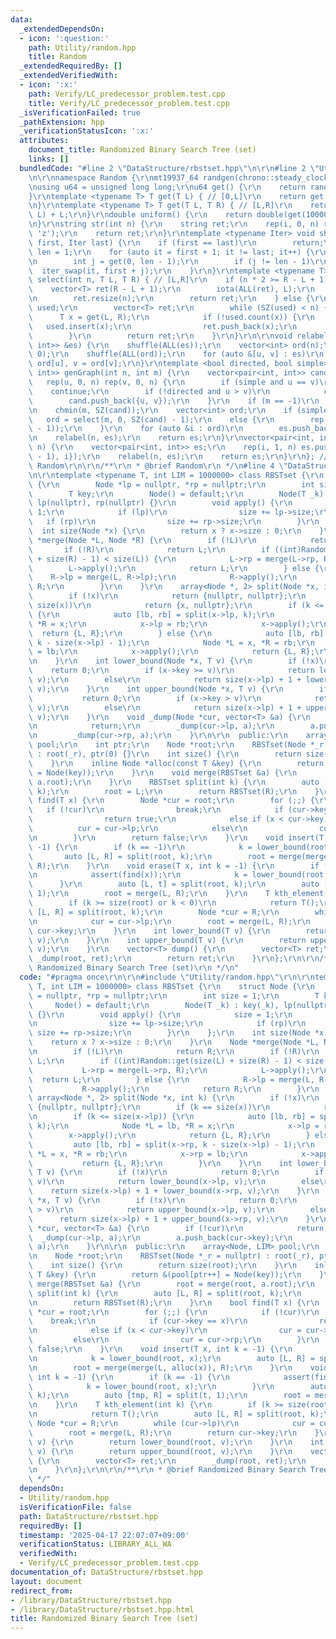 ```yaml
---
data:
  _extendedDependsOn:
  - icon: ':question:'
    path: Utility/random.hpp
    title: Random
  _extendedRequiredBy: []
  _extendedVerifiedWith:
  - icon: ':x:'
    path: Verify/LC_predecessor_problem.test.cpp
    title: Verify/LC_predecessor_problem.test.cpp
  _isVerificationFailed: true
  _pathExtension: hpp
  _verificationStatusIcon: ':x:'
  attributes:
    document_title: Randomized Binary Search Tree (set)
    links: []
  bundledCode: "#line 2 \"DataStructure/rbstset.hpp\"\n\r\n#line 2 \"Utility/random.hpp\"\
    \n\r\nnamespace Random {\r\nmt19937_64 randgen(chrono::steady_clock::now().time_since_epoch().count());\r\
    \nusing u64 = unsigned long long;\r\nu64 get() {\r\n    return randgen();\r\n\
    }\r\ntemplate <typename T> T get(T L) { // [0,L]\r\n    return get() % (L + 1);\r\
    \n}\r\ntemplate <typename T> T get(T L, T R) { // [L,R]\r\n    return get(R -\
    \ L) + L;\r\n}\r\ndouble uniform() {\r\n    return double(get(1000000000)) / 1000000000;\r\
    \n}\r\nstring str(int n) {\r\n    string ret;\r\n    rep(i, 0, n) ret += get('a',\
    \ 'z');\r\n    return ret;\r\n}\r\ntemplate <typename Iter> void shuffle(Iter\
    \ first, Iter last) {\r\n    if (first == last)\r\n        return;\r\n    int\
    \ len = 1;\r\n    for (auto it = first + 1; it != last; it++) {\r\n        len++;\r\
    \n        int j = get(0, len - 1);\r\n        if (j != len - 1)\r\n          \
    \  iter_swap(it, first + j);\r\n    }\r\n}\r\ntemplate <typename T> vector<T>\
    \ select(int n, T L, T R) { // [L,R]\r\n    if (n * 2 >= R - L + 1) {\r\n    \
    \    vector<T> ret(R - L + 1);\r\n        iota(ALL(ret), L);\r\n        shuffle(ALL(ret));\r\
    \n        ret.resize(n);\r\n        return ret;\r\n    } else {\r\n        unordered_set<T>\
    \ used;\r\n        vector<T> ret;\r\n        while (SZ(used) < n) {\r\n      \
    \      T x = get(L, R);\r\n            if (!used.count(x)) {\r\n             \
    \   used.insert(x);\r\n                ret.push_back(x);\r\n            }\r\n\
    \        }\r\n        return ret;\r\n    }\r\n}\r\n\r\nvoid relabel(int n, vector<pair<int,\
    \ int>> &es) {\r\n    shuffle(ALL(es));\r\n    vector<int> ord(n);\r\n    iota(ALL(ord),\
    \ 0);\r\n    shuffle(ALL(ord));\r\n    for (auto &[u, v] : es)\r\n        u =\
    \ ord[u], v = ord[v];\r\n}\r\ntemplate <bool directed, bool simple>\r\nvector<pair<int,\
    \ int>> genGraph(int n, int m) {\r\n    vector<pair<int, int>> cand, es;\r\n \
    \   rep(u, 0, n) rep(v, 0, n) {\r\n        if (simple and u == v)\r\n        \
    \    continue;\r\n        if (!directed and u > v)\r\n            continue;\r\n\
    \        cand.push_back({u, v});\r\n    }\r\n    if (m == -1)\r\n        m = get(SZ(cand));\r\
    \n    chmin(m, SZ(cand));\r\n    vector<int> ord;\r\n    if (simple)\r\n     \
    \   ord = select(m, 0, SZ(cand) - 1);\r\n    else {\r\n        rep(_, 0, m) ord.push_back(get(SZ(cand)\
    \ - 1));\r\n    }\r\n    for (auto &i : ord)\r\n        es.push_back(cand[i]);\r\
    \n    relabel(n, es);\r\n    return es;\r\n}\r\nvector<pair<int, int>> genTree(int\
    \ n) {\r\n    vector<pair<int, int>> es;\r\n    rep(i, 1, n) es.push_back({get(i\
    \ - 1), i});\r\n    relabel(n, es);\r\n    return es;\r\n}\r\n}; // namespace\
    \ Random\r\n\r\n/**\r\n * @brief Random\r\n */\n#line 4 \"DataStructure/rbstset.hpp\"\
    \n\r\ntemplate <typename T, int LIM = 1000000> class RBSTset {\r\n    struct Node\
    \ {\r\n        Node *lp = nullptr, *rp = nullptr;\r\n        int size = 1;\r\n\
    \        T key;\r\n        Node() = default;\r\n        Node(T _k) : key(_k),\
    \ lp(nullptr), rp(nullptr) {}\r\n        void apply() {\r\n            size =\
    \ 1;\r\n            if (lp)\r\n                size += lp->size;\r\n         \
    \   if (rp)\r\n                size += rp->size;\r\n        }\r\n    };\r\n  \
    \  int size(Node *x) {\r\n        return x ? x->size : 0;\r\n    }\r\n    Node\
    \ *merge(Node *L, Node *R) {\r\n        if (!L)\r\n            return R;\r\n \
    \       if (!R)\r\n            return L;\r\n        if ((int)Random::get(size(L)\
    \ + size(R) - 1) < size(L)) {\r\n            L->rp = merge(L->rp, R);\r\n    \
    \        L->apply();\r\n            return L;\r\n        } else {\r\n        \
    \    R->lp = merge(L, R->lp);\r\n            R->apply();\r\n            return\
    \ R;\r\n        }\r\n    }\r\n    array<Node *, 2> split(Node *x, int k) {\r\n\
    \        if (!x)\r\n            return {nullptr, nullptr};\r\n        if (k ==\
    \ size(x))\r\n            return {x, nullptr};\r\n        if (k <= size(x->lp))\
    \ {\r\n            auto [lb, rb] = split(x->lp, k);\r\n            Node *L = lb,\
    \ *R = x;\r\n            x->lp = rb;\r\n            x->apply();\r\n          \
    \  return {L, R};\r\n        } else {\r\n            auto [lb, rb] = split(x->rp,\
    \ k - size(x->lp) - 1);\r\n            Node *L = x, *R = rb;\r\n            x->rp\
    \ = lb;\r\n            x->apply();\r\n            return {L, R};\r\n        }\r\
    \n    }\r\n    int lower_bound(Node *x, T v) {\r\n        if (!x)\r\n        \
    \    return 0;\r\n        if (x->key >= v)\r\n            return lower_bound(x->lp,\
    \ v);\r\n        else\r\n            return size(x->lp) + 1 + lower_bound(x->rp,\
    \ v);\r\n    }\r\n    int upper_bound(Node *x, T v) {\r\n        if (!x)\r\n \
    \           return 0;\r\n        if (x->key > v)\r\n            return upper_bound(x->lp,\
    \ v);\r\n        else\r\n            return size(x->lp) + 1 + upper_bound(x->rp,\
    \ v);\r\n    }\r\n    void _dump(Node *cur, vector<T> &a) {\r\n        if (!cur)\r\
    \n            return;\r\n        _dump(cur->lp, a);\r\n        a.push_back(cur->key);\r\
    \n        _dump(cur->rp, a);\r\n    }\r\n\r\n  public:\r\n    array<Node, LIM>\
    \ pool;\r\n    int ptr;\r\n    Node *root;\r\n    RBSTset(Node *_r = nullptr)\
    \ : root(_r), ptr(0) {}\r\n    int size() {\r\n        return size(root);\r\n\
    \    }\r\n    inline Node *alloc(const T &key) {\r\n        return &(pool[ptr++]\
    \ = Node(key));\r\n    }\r\n    void merge(RBSTset &a) {\r\n        root = merge(root,\
    \ a.root);\r\n    }\r\n    RBSTset split(int k) {\r\n        auto [L, R] = split(root,\
    \ k);\r\n        root = L;\r\n        return RBSTset(R);\r\n    }\r\n    bool\
    \ find(T x) {\r\n        Node *cur = root;\r\n        for (;;) {\r\n         \
    \   if (!cur)\r\n                break;\r\n            if (cur->key == x)\r\n\
    \                return true;\r\n            else if (x < cur->key)\r\n      \
    \          cur = cur->lp;\r\n            else\r\n                cur = cur->rp;\r\
    \n        }\r\n        return false;\r\n    }\r\n    void insert(T x, int k =\
    \ -1) {\r\n        if (k == -1)\r\n            k = lower_bound(root, x);\r\n \
    \       auto [L, R] = split(root, k);\r\n        root = merge(merge(L, alloc(x)),\
    \ R);\r\n    }\r\n    void erase(T x, int k = -1) {\r\n        if (k == -1) {\r\
    \n            assert(find(x));\r\n            k = lower_bound(root, x);\r\n  \
    \      }\r\n        auto [L, t] = split(root, k);\r\n        auto [tmp, R] = split(t,\
    \ 1);\r\n        root = merge(L, R);\r\n    }\r\n    T kth_element(int k) {\r\n\
    \        if (k >= size(root) or k < 0)\r\n            return T();\r\n        auto\
    \ [L, R] = split(root, k);\r\n        Node *cur = R;\r\n        while (cur->lp)\r\
    \n            cur = cur->lp;\r\n        root = merge(L, R);\r\n        return\
    \ cur->key;\r\n    }\r\n    int lower_bound(T v) {\r\n        return lower_bound(root,\
    \ v);\r\n    }\r\n    int upper_bound(T v) {\r\n        return upper_bound(root,\
    \ v);\r\n    }\r\n    vector<T> dump() {\r\n        vector<T> ret;\r\n       \
    \ _dump(root, ret);\r\n        return ret;\r\n    }\r\n};\r\n\r\n/**\r\n * @brief\
    \ Randomized Binary Search Tree (set)\r\n */\n"
  code: "#pragma once\r\n\r\n#include \"Utility/random.hpp\"\r\n\r\ntemplate <typename\
    \ T, int LIM = 1000000> class RBSTset {\r\n    struct Node {\r\n        Node *lp\
    \ = nullptr, *rp = nullptr;\r\n        int size = 1;\r\n        T key;\r\n   \
    \     Node() = default;\r\n        Node(T _k) : key(_k), lp(nullptr), rp(nullptr)\
    \ {}\r\n        void apply() {\r\n            size = 1;\r\n            if (lp)\r\
    \n                size += lp->size;\r\n            if (rp)\r\n               \
    \ size += rp->size;\r\n        }\r\n    };\r\n    int size(Node *x) {\r\n    \
    \    return x ? x->size : 0;\r\n    }\r\n    Node *merge(Node *L, Node *R) {\r\
    \n        if (!L)\r\n            return R;\r\n        if (!R)\r\n            return\
    \ L;\r\n        if ((int)Random::get(size(L) + size(R) - 1) < size(L)) {\r\n \
    \           L->rp = merge(L->rp, R);\r\n            L->apply();\r\n          \
    \  return L;\r\n        } else {\r\n            R->lp = merge(L, R->lp);\r\n \
    \           R->apply();\r\n            return R;\r\n        }\r\n    }\r\n   \
    \ array<Node *, 2> split(Node *x, int k) {\r\n        if (!x)\r\n            return\
    \ {nullptr, nullptr};\r\n        if (k == size(x))\r\n            return {x, nullptr};\r\
    \n        if (k <= size(x->lp)) {\r\n            auto [lb, rb] = split(x->lp,\
    \ k);\r\n            Node *L = lb, *R = x;\r\n            x->lp = rb;\r\n    \
    \        x->apply();\r\n            return {L, R};\r\n        } else {\r\n   \
    \         auto [lb, rb] = split(x->rp, k - size(x->lp) - 1);\r\n            Node\
    \ *L = x, *R = rb;\r\n            x->rp = lb;\r\n            x->apply();\r\n \
    \           return {L, R};\r\n        }\r\n    }\r\n    int lower_bound(Node *x,\
    \ T v) {\r\n        if (!x)\r\n            return 0;\r\n        if (x->key >=\
    \ v)\r\n            return lower_bound(x->lp, v);\r\n        else\r\n        \
    \    return size(x->lp) + 1 + lower_bound(x->rp, v);\r\n    }\r\n    int upper_bound(Node\
    \ *x, T v) {\r\n        if (!x)\r\n            return 0;\r\n        if (x->key\
    \ > v)\r\n            return upper_bound(x->lp, v);\r\n        else\r\n      \
    \      return size(x->lp) + 1 + upper_bound(x->rp, v);\r\n    }\r\n    void _dump(Node\
    \ *cur, vector<T> &a) {\r\n        if (!cur)\r\n            return;\r\n      \
    \  _dump(cur->lp, a);\r\n        a.push_back(cur->key);\r\n        _dump(cur->rp,\
    \ a);\r\n    }\r\n\r\n  public:\r\n    array<Node, LIM> pool;\r\n    int ptr;\r\
    \n    Node *root;\r\n    RBSTset(Node *_r = nullptr) : root(_r), ptr(0) {}\r\n\
    \    int size() {\r\n        return size(root);\r\n    }\r\n    inline Node *alloc(const\
    \ T &key) {\r\n        return &(pool[ptr++] = Node(key));\r\n    }\r\n    void\
    \ merge(RBSTset &a) {\r\n        root = merge(root, a.root);\r\n    }\r\n    RBSTset\
    \ split(int k) {\r\n        auto [L, R] = split(root, k);\r\n        root = L;\r\
    \n        return RBSTset(R);\r\n    }\r\n    bool find(T x) {\r\n        Node\
    \ *cur = root;\r\n        for (;;) {\r\n            if (!cur)\r\n            \
    \    break;\r\n            if (cur->key == x)\r\n                return true;\r\
    \n            else if (x < cur->key)\r\n                cur = cur->lp;\r\n   \
    \         else\r\n                cur = cur->rp;\r\n        }\r\n        return\
    \ false;\r\n    }\r\n    void insert(T x, int k = -1) {\r\n        if (k == -1)\r\
    \n            k = lower_bound(root, x);\r\n        auto [L, R] = split(root, k);\r\
    \n        root = merge(merge(L, alloc(x)), R);\r\n    }\r\n    void erase(T x,\
    \ int k = -1) {\r\n        if (k == -1) {\r\n            assert(find(x));\r\n\
    \            k = lower_bound(root, x);\r\n        }\r\n        auto [L, t] = split(root,\
    \ k);\r\n        auto [tmp, R] = split(t, 1);\r\n        root = merge(L, R);\r\
    \n    }\r\n    T kth_element(int k) {\r\n        if (k >= size(root) or k < 0)\r\
    \n            return T();\r\n        auto [L, R] = split(root, k);\r\n       \
    \ Node *cur = R;\r\n        while (cur->lp)\r\n            cur = cur->lp;\r\n\
    \        root = merge(L, R);\r\n        return cur->key;\r\n    }\r\n    int lower_bound(T\
    \ v) {\r\n        return lower_bound(root, v);\r\n    }\r\n    int upper_bound(T\
    \ v) {\r\n        return upper_bound(root, v);\r\n    }\r\n    vector<T> dump()\
    \ {\r\n        vector<T> ret;\r\n        _dump(root, ret);\r\n        return ret;\r\
    \n    }\r\n};\r\n\r\n/**\r\n * @brief Randomized Binary Search Tree (set)\r\n\
    \ */"
  dependsOn:
  - Utility/random.hpp
  isVerificationFile: false
  path: DataStructure/rbstset.hpp
  requiredBy: []
  timestamp: '2025-04-17 22:07:07+09:00'
  verificationStatus: LIBRARY_ALL_WA
  verifiedWith:
  - Verify/LC_predecessor_problem.test.cpp
documentation_of: DataStructure/rbstset.hpp
layout: document
redirect_from:
- /library/DataStructure/rbstset.hpp
- /library/DataStructure/rbstset.hpp.html
title: Randomized Binary Search Tree (set)
---
```

